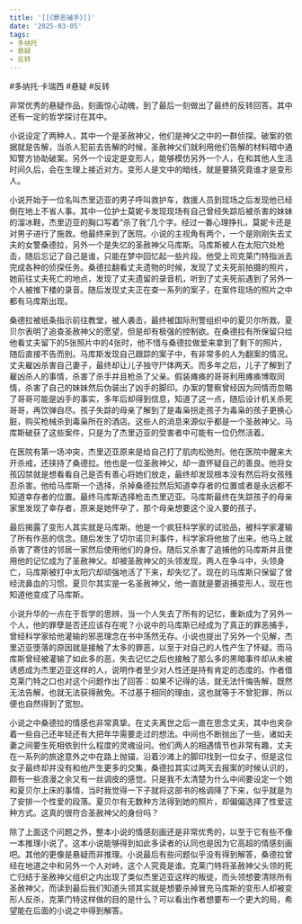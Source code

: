 ```yaml
---
title: '[[《罪恶捕手》]]'
date: '2025-03-05'
tags:
- 多纳托
- 悬疑
- 反转
---
```

#多纳托·卡瑞西 #悬疑 #反转 

非常优秀的悬疑作品，刻画惊心动魄，到了最后一刻做出了最终的反转回答。其中还有一定的哲学探讨在其中。

小说设定了两种人，其中一个是圣赦神父，他们是神父之中的一群侦探。破案的依据就是告解，当杀人犯前去告解的时候，圣赦神父们就利用他们告解的材料暗中通知警方协助破案。另外一个设定是变形人，能够模仿另外一个人，在和其他人生活时间久后，会在生理上接近对方。变形人是文中的暗线，就是要猜究竟谁才是变形人。

小说开始于一位名叫杰里迈亚的男子呼叫救护车，救援人员到现场之后发现他已经倒在地上不省人事。其中一位护士莫妮卡发现现场有自己曾经失踪后被杀害的妹妹的溜冰鞋，杰里迈亚的胸口写着“杀了我”几个字。经过一番心理挣扎，莫妮卡还是对男子进行了施救。他最终来到了医院。小说的主视角有两个，一个是刚刚失去丈夫的女警桑德拉，另外一个是失忆的圣赦神父马库斯。马库斯被人在太阳穴处枪击，随后忘记了自己是谁，只能在梦中回忆起一些片段。他受上司克莱门特指派去完成各种的侦探任务。桑德拉翻看丈夫遗物的时候，发现了丈夫死前拍摄的照片，她前往丈夫死亡的地点，发现了丈夫遗留的录音机，听到了丈夫死前遇到了另外一个人被推下楼的录音。随后发现丈夫正在查一系列的案子，在案件现场的照片之中都有马库斯出现。

桑德拉被纸条指示前往教堂，被人袭击，最终被国际刑警组织中的夏贝尔所救。夏贝尔表明了追查圣赦神父的愿望，但是却有极强的控制欲。在桑德拉有所保留只给他看丈夫留下的5张照片中的4张时，他不惜与桑德拉做爱来拿到了剩下的照片，随后直接不告而别。马库斯发现自己跟踪的案子中，有非常多的人为翻案的情况。丈夫雇凶杀害自己妻子，最终却让儿子独守尸体两天。而多年之后，儿子了解到了雇凶杀人的事情，杀害了杀手并且枪杀了父亲。假装瘫痪的哥哥利用瘫痪博取同情，杀害了自己的妹妹然后伪装出了凶手的脚印。办案的警察曾经因为同情而忽略了哥哥可能是凶手的事实，多年后却得到信息，知道了这一点，随后设计机关杀死哥哥，再饮弹自尽。孩子失踪的母亲了解到了是毒枭拐走孩子为毒枭的孩子更换心脏，购买枪械杀到毒枭所在的酒店。这些人的消息来源似乎都是一个圣赦神父。马库斯破获了这些案件，只是为了杰里迈亚的受害者中可能有一位仍然活着。

在医院有第一场冲突，杰里迈亚原来是给自己打了肌肉松弛剂。他在医院中醒来大开杀戒，还挟持了桑德拉。他也是一位圣赦神父，却一直怀疑自己的善良。他将女孩囚禁就是想看看自己是否有善心将她们放走，最终却发现根本没有然后将女孩残忍杀害。他给马库斯一个选择，杀掉桑德拉然后知道幸存者的位置或者是永远都不知道幸存者的位置。最终马库斯选择枪击杰里迈亚。马库斯最终在失踪孩子的母亲家里发现了幸存者，原来是她怀孕了，那个母亲想要这个没人要的孩子。

最后揭露了变形人其实就是马库斯。他是一个疯狂科学家的试验品，被科学家灌输了所有作恶的信念。随后发生了切尔诺贝利事件，科学家将他放了出来。他马上就杀害了寄住的邻居一家然后使用他们的身份。随后又杀害了追捕他的马库斯并且使用他的记忆成为了圣赦神父。却被圣赦神父的头领发现，两人在争斗中，头领身亡，马库斯被打中太阳穴却顽强地活了下来，却失忆了。现在的马库斯只保留了曾经流鼻血的习惯。夏贝尔其实是一名圣赦神父，他一直就是要追捕变形人，现在也知道他变成了马库斯。

小说升华的一点在于哲学的思辨，当一个人失去了所有的记忆，重新成为了另外一个人，他的罪孽是否还应该存在呢？小说中的马库斯已经成为了真正的罪恶捕手，曾经科学家给他灌输的邪恶理念在书中荡然无存。小说也提出了另外一个见解，杰里迈亚堕落的原因就是接触了太多的罪恶，以至于对自己的人性产生了怀疑。而马库斯曾经被灌输了如此多的恶，失去记忆之后也接触了那么多的黑暗事件却从未被诱惑成为杰里迈亚这样的人，说明作者至少对人性还是持有肯定的态度的。作者借克莱门特之口也对这个问题作出了回答：如果不记得的话，就无法忏悔告解，既然无法告解，也就无法获得赦免。不过基于相同的理由，这也就等于不曾犯罪，所以便也自然得到了宽恕。

小说之中桑德拉的情感也非常真挚。在丈夫离世之后一直在思念丈夫，其中也夹杂着一些自己还年轻还有大把年华需要走过的想法。中间也不断抛出了一些，诸如夫妻之间要生死相依到什么程度的灵魂设问。他们两人的相遇情节也非常有趣，丈夫在一系列的旅途意外之中在路上抛锚，沿着沙滩上的脚印找到一位女子，但是这位女子最终却并没有和他产生更多的交集，桑德拉其实过两天去报案的时候认识的，颇有一些浪漫之余又有一丝调皮的感觉。只是我不太清楚为什么中间要设定一个她和夏贝尔上床的事情，当时我觉得一下子就将这部书的格调降了下来，似乎就是为了安排一个性爱的段落。夏贝尔有无数种方法得到她的照片，却偏偏选择了性爱这种方式。这真的很符合圣赦神父的身份吗？

除了上面这个问题之外，整本小说的情感刻画还是非常优秀的，以至于它有些不像一本推理小说了。这本小说能够得到如此多读者的认同也是因为它高超的情感刻画吧。其他的更像是悬疑而非推理。小说最后有些问题似乎没有得到解答，桑德拉曾经在地道之中和另外一个人对峙，这个人究竟是谁。克莱门特将圣赦神父头领的死亡归结于圣赦神父组织之内出现了类似杰里迈亚这样的叛徒，而头领想要清除所有圣赦神父，而读到最后我们知道头领其实就是想要杀掉冒充马库斯的变形人却被变形人反杀，克莱门特这样做的目的是什么？可以看出作者想要布一个更大的局，希望能在后面的小说之中得到解答。
